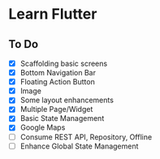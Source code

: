 # Learn Flutter

## To Do
- [x] Scaffolding basic screens
- [x] Bottom Navigation Bar
- [x] Floating Action Button
- [x] Image
- [x] Some layout enhancements
- [x] Multiple Page/Widget
- [x] Basic State Management
- [x] Google Maps
- [ ] Consume REST API, Repository, Offline
- [ ] Enhance Global State Management